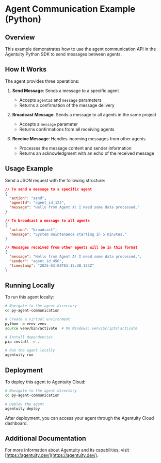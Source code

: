 # Agent Communication Example (Python)

## Overview
This example demonstrates how to use the agent communication API in the Agentuity Python SDK to send messages between agents.

## How It Works
The agent provides three operations:

1. **Send Message**: Sends a message to a specific agent
   - Accepts `agentId` and `message` parameters
   - Returns a confirmation of the message delivery

2. **Broadcast Message**: Sends a message to all agents in the same project
   - Accepts a `message` parameter
   - Returns confirmations from all receiving agents

3. **Receive Message**: Handles incoming messages from other agents
   - Processes the message content and sender information
   - Returns an acknowledgment with an echo of the received message

## Usage Example
Send a JSON request with the following structure:

```json
// To send a message to a specific agent
{
  "action": "send",
  "agentId": "agent_id_123",
  "message": "Hello from Agent A! I need some data processed."
}

// To broadcast a message to all agents
{
  "action": "broadcast",
  "message": "System maintenance starting in 5 minutes."
}

// Messages received from other agents will be in this format
{
  "message": "Hello from Agent A! I need some data processed.",
  "sender": "agent_id_456",
  "timestamp": "2025-03-08T03:15:30.123Z"
}
```

## Running Locally
To run this agent locally:

```bash
# Navigate to the agent directory
cd py-agent-communication

# Create a virtual environment
python -m venv venv
source venv/bin/activate  # On Windows: venv\Scripts\activate

# Install dependencies
pip install -e .

# Run the agent locally
agentuity run
```

## Deployment
To deploy this agent to Agentuity Cloud:

```bash
# Navigate to the agent directory
cd py-agent-communication

# Deploy the agent
agentuity deploy
```

After deployment, you can access your agent through the Agentuity Cloud dashboard.

## Additional Documentation
For more information about Agentuity and its capabilities, visit [https://agentuity.dev/](https://agentuity.dev/).
